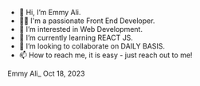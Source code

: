 - 👋 Hi, I’m Emmy Ali.
- 👩‍💻 I'm a passionate Front End Developer. 
- 👀 I’m interested in Web Development. 
- 🌱 I’m currently learning REACT JS. 
- 💞️ I’m looking to collaborate on DAILY BASIS. 
- 📫 How to reach me, it is easy - just reach out to me! 

<!---
eali8/eali8 is a ✨ special ✨ repository because its `README.md` (this file) appears on your GitHub profile.
You can click the Preview link to take a look at your changes.
--->
Emmy Ali_ Oct 18, 2023 


